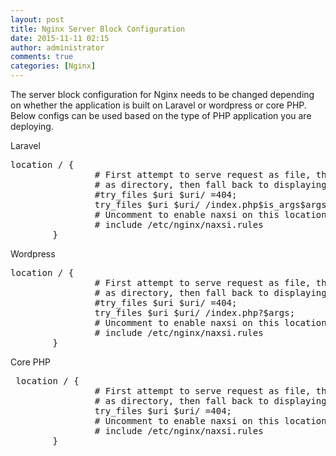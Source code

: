 ```yaml
---
layout: post
title: Nginx Server Block Configuration
date: 2015-11-11 02:15
author: administrator
comments: true
categories: [Nginx]
---
```

The server block configuration for Nginx needs to be changed depending on whether the application is built on Laravel or wordpress or core PHP. Below configs can be used based on the type of PHP application you are deploying.

Laravel
<div>
<pre class="lang:default decode:true ">location / {                                                                                                                                           
                # First attempt to serve request as file, then                                                                                                 
                # as directory, then fall back to displaying a 404.                                                                                            
                #try_files $uri $uri/ =404;                                                                                                                    
                try_files $uri $uri/ /index.php$is_args$args;                                                                                                  
                # Uncomment to enable naxsi on this location                                                                                                   
                # include /etc/nginx/naxsi.rules                                                                                                               
        }</pre>
Wordpress
<pre class="lang:default decode:true ">location / {                                                                                                                                           
                # First attempt to serve request as file, then                                                                                                 
                # as directory, then fall back to displaying a 404.                                                                                            
                #try_files $uri $uri/ =404;                                                                                                                    
                try_files $uri $uri/ /index.php?$args;                                                                                                         
                # Uncomment to enable naxsi on this location                                                                                                   
                # include /etc/nginx/naxsi.rules                                                                                                               
        }</pre>
Core PHP
<pre class="lang:default decode:true "> location / {                                                                                                                                           
                # First attempt to serve request as file, then                                                                                                 
                # as directory, then fall back to displaying a 404.                                                                                            
                try_files $uri $uri/ =404;                                                                                                                     
                # Uncomment to enable naxsi on this location                                                                                                   
                # include /etc/nginx/naxsi.rules                                                                                                               
        }</pre>
&nbsp;

<span style="line-height: 1.5;">     </span></div>
